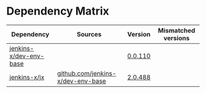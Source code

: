 # Dependency Matrix

Dependency | Sources | Version | Mismatched versions
---------- | ------- | ------- | -------------------
[jenkins-x/dev-env-base](https://github.com/jenkins-x/dev-env-base) |  | [0.0.110](https://github.com/jenkins-x/dev-env-base/releases/tag/v0.0.110) | 
[jenkins-x/jx](https://github.com/jenkins-x/jx) | [github.com/jenkins-x/dev-env-base](https://github.com/jenkins-x/dev-env-base) | [2.0.488](https://github.com/jenkins-x/jx/releases/tag/v2.0.488) | 

